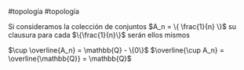 #topología #topología 

Si consideramos la colección de conjuntos $A_n = \{ \frac{1}{n} \}$ su clausura para cada $\{\frac{1}{n}\}$ serán ellos mismos

$\cup \overline{A_n} = \mathbb{Q} - \{0\}$
$\overline{\cup A_n} = \overline{\mathbb{Q}} = \mathbb{Q}$ 